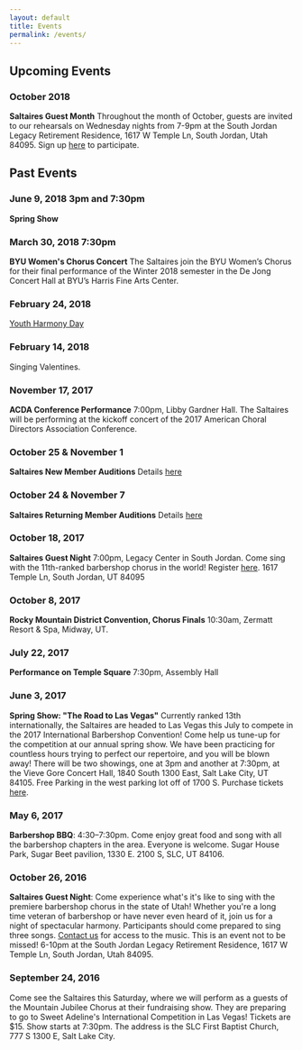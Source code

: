```yaml
---
layout: default
title: Events
permalink: /events/
---
```


<h2 class="top">Upcoming Events</h2>

### October 2018

**Saltaires Guest Month** Throughout the month of October, guests are invited to our rehearsals on Wednesday nights from 7-9pm at the South Jordan Legacy Retirement Residence, 1617 W Temple Ln, South Jordan, Utah 84095. Sign up [here](https://goo.gl/C5ZVoU) to participate.


## Past Events

### June 9, 2018 3pm and 7:30pm

**Spring Show**

### March 30, 2018 7:30pm

**BYU Women's Chorus Concert** The Saltaires join the BYU Women’s Chorus for
their final performance of the Winter 2018 semester in the De Jong Concert Hall
at BYU’s Harris Fine Arts Center.

### February 24, 2018

<a href="/youth-harmony-day">Youth Harmony Day</a>

### February 14, 2018

Singing Valentines.

### November 17, 2017

**ACDA Conference Performance** 7:00pm, Libby Gardner Hall. The Saltaires will be
performing at the kickoff concert of the 2017 American Choral Directors Association
Conference.

### October 25 & November 1

**Saltaires New Member Auditions** Details [here](http://www.signupgenius.com/go/30e084fa5aa2ca2fd0-saltaires2)

### October 24 & November 7

**Saltaires Returning Member Auditions** Details [here](http://www.signupgenius.com/go/30e084fa5aa2ca2fd0-saltaires1)

### October 18, 2017

**Saltaires Guest Night** 7:00pm, Legacy Center in South Jordan. Come sing with
the 11th-ranked barbershop chorus in the world! Register [here](https://goo.gl/forms/i0K6LbkQEGCXstTP2). 1617 Temple Ln,
South Jordan, UT 84095

### October 8, 2017

**Rocky Mountain District Convention, Chorus Finals** 10:30am, Zermatt Resort & Spa, Midway, UT.

### July 22, 2017

**Performance on Temple Square** 7:30pm, Assembly Hall

### June 3, 2017

**Spring Show: "The Road to Las Vegas"** Currently ranked 13th internationally,
the Saltaires are headed to Las Vegas this July to compete in the 2017
International Barbershop Convention! Come help us tune-up for the competition at
our annual spring show. We have been practicing for countless hours trying to
perfect our repertoire, and you will be blown away! There will be two showings,
one at 3pm and another at 7:30pm, at the Vieve Gore Concert Hall,
1840 South 1300 East, Salt Lake City, UT 84105.
Free Parking in the west parking lot off of 1700 S. Purchase tickets
[here](http://saltaires2017.brownpapertickets.com/).

### May 6, 2017

**Barbershop BBQ**: 4:30–7:30pm. Come enjoy great food and song with all the barbershop chapters in the area. Everyone is welcome. Sugar House Park, Sugar Beet pavilion, 1330 E. 2100 S, SLC, UT 84106.

### October 26, 2016

**Saltaires Guest Night**: Come experience what's it's like to sing with the premiere barbershop chorus in the state of Utah! Whether you're a long time veteran of barbershop or have never even heard of it, join us for a night of spectacular harmony. Participants should come prepared to sing three songs. [Contact us](mailto:contact@saltaires.org) for access to the music. This is an event not to be missed! 6-10pm at the South Jordan Legacy Retirement Residence, 1617 W Temple Ln, South Jordan, Utah 84095.

### September 24, 2016

Come see the Saltaires this Saturday, where we will perform as a guests of the Mountain Jubilee Chorus at their fundraising show. They are preparing to go to Sweet Adeline's International Competition in Las Vegas! Tickets are $15. Show starts at 7:30pm. The address is the SLC First Baptist Church, 777 S 1300 E, Salt Lake City.
